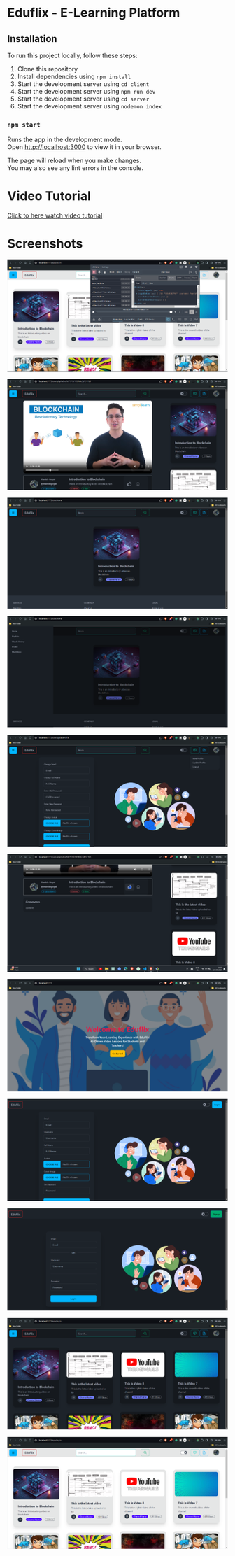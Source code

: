 # Eduflix - E-Learning Platform

## Installation

To run this project locally, follow these steps:

1. Clone this repository
2. Install dependencies using `npm install`
3. Start the development server using `cd client`
4. Start the development server using `npm run dev`
5. Start the development server using `cd server`
6. Start the development server using `nodemon index`

### `npm start`

Runs the app in the development mode.\
Open [http://localhost:3000](http://localhost:3000) to view it in your browser.

The page will reload when you make changes.\
You may also see any lint errors in the console.

# Video Tutorial

[Click to here watch video tutorial](/)

# Screenshots

![SS Not Available at the Moment](<https://github.com/manishgoyal07/Assets/blob/master/EduFlix/SS%20(10).png>)

![SS Not Available at the Moment](<https://github.com/manishgoyal07/Assets/blob/master/EduFlix/SS%20(11).png>)

![SS Not Available at the Moment](<https://github.com/manishgoyal07/Assets/blob/master/EduFlix/SS%20(1).png>)

<!-- ![SS Not Available at the Moment](<https://github.com/manishgoyal07/Assets/blob/master/Loungify/SS%20(1).jpg>) -->

<!-- ![SS Not Available at the Moment](<https://github.com/manishgoyal07/Assets/blob/master/Loungify/SS%20(2).jpg>) -->

<!-- ![SS Not Available at the Moment](<https://github.com/manishgoyal07/Assets/blob/master/Loungify/SS%20(3).jpg>) -->

![SS Not Available at the Moment](<https://github.com/manishgoyal07/Assets/blob/master/EduFlix/SS%20(2).png>)

![SS Not Available at the Moment](<https://github.com/manishgoyal07/Assets/blob/master/EduFlix/SS%20(3).png>)

<!-- ![SS Not Available at the Moment](<https://github.com/manishgoyal07/Assets/blob/master/Loungify/SS%20(4).jpg>) -->

![SS Not Available at the Moment](<https://github.com/manishgoyal07/Assets/blob/master/EduFlix/SS%20(4).png>)

![SS Not Available at the Moment](<https://github.com/manishgoyal07/Assets/blob/master/EduFlix/SS%20(5).png>)

![SS Not Available at the Moment](<https://github.com/manishgoyal07/Assets/blob/master/EduFlix/SS%20(6).png>)

![SS Not Available at the Moment](<https://github.com/manishgoyal07/Assets/blob/master/EduFlix/SS%20(7).png>)

![SS Not Available at the Moment](<https://github.com/manishgoyal07/Assets/blob/master/EduFlix/SS%20(8).png>)

![SS Not Available at the Moment](<https://github.com/manishgoyal07/Assets/blob/master/EduFlix/SS%20(9).png>)
